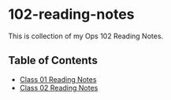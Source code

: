 # 102-reading-notes
This is collection of my Ops 102 Reading Notes.

## Table of Contents

- [Class 01 Reading Notes](ReadClass01.md)
- [Class 02 Reading Notes](ReadClass02.md)
